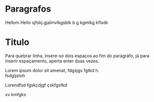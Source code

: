 # Paragrafos

Hellom Hello sjfskj.gjalmvlkgsblk b g kgmlkg  kflsdk 

# Titulo
Para quebrar linha, insere-se dois espaços ao fim do paragráfo, já para inserir espaçamento, aperta enter duas vezes.

Lorem ipsum dolor sit amenat, fdgsjgs  fgtkd h.  
fsdgijstoh

Lorendfsd fgskçdjgf çskfgsfkd 

xv kmfgks 